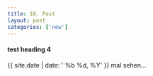 ```yaml
---
title: 10. Post
layout: post
categories: ['new']
---
```

#### test heading 4
{{ site.date | date: ' %b %d, %Y' }}
mal sehen...